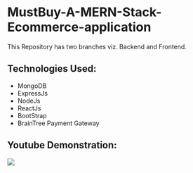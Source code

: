 # MustBuy-A-MERN-Stack-Ecommerce-application
This Repository has two branches viz. Backend and Frontend.

## Technologies Used:
<ul>
  <li>MongoDB</li>
  <li>ExpressJs</li>
  <li>NodeJs</li>
  <li>ReactJs</li>
  <li>BootStrap</li>
  <li>BrainTree Payment Gateway</li>
</ul>

## Youtube Demonstration:
<a href = "https://youtu.be/jqQSlGTDWUc"><img src = "https://user-images.githubusercontent.com/55969525/120698061-251d9400-c4cc-11eb-98b7-ae4f6400a028.png"/></a>
